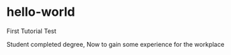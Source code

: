 # hello-world
First Tutorial Test

Student completed degree, 
Now to gain some experience for the workplace

